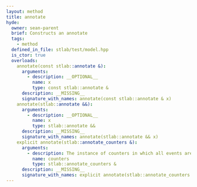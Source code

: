 ```yaml
---
layout: method
title: annotate
hyde:
  owner: sean-parent
  brief: Constructs an annotate
  tags:
    - method
  defined_in_file: stlab/test/model.hpp
  is_ctor: true
  overloads:
    annotate(const stlab::annotate &):
      arguments:
        - description: __OPTIONAL__
          name: x
          type: const stlab::annotate &
      description: __MISSING__
      signature_with_names: annotate(const stlab::annotate & x)
    annotate(stlab::annotate &&):
      arguments:
        - description: __OPTIONAL__
          name: x
          type: stlab::annotate &&
      description: __MISSING__
      signature_with_names: annotate(stlab::annotate && x)
    explicit annotate(stlab::annotate_counters &):
      arguments:
        - description: The instance of counters in which all events are recorded
          name: counters
          type: stlab::annotate_counters &
      description: __MISSING__
      signature_with_names: explicit annotate(stlab::annotate_counters & counters)
---
```


